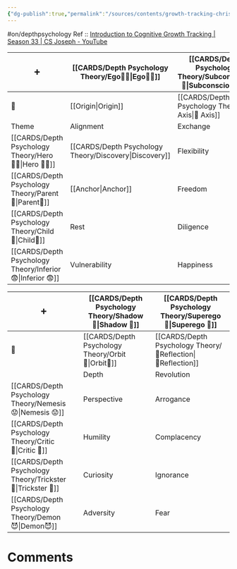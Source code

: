 ```yaml
---
{"dg-publish":true,"permalink":"/sources/contents/growth-tracking-chris-taylor/","noteIcon":"","created":"2023-04-08T18:40:05.302+02:00","updated":"2023-04-21T19:39:04.237+02:00"}
---
```


#on/depthpsychology 
Ref :: [Introduction to Cognitive Growth Tracking | Season 33 | CS Joseph - YouTube](https://www.youtube.com/watch?v=Ni_1xfd_Kt8&t=283s)

|    ➕    | [[CARDS/Depth Psychology Theory/Ego🙋‍♂️\|Ego🙋‍♂️]]          | [[CARDS/Depth Psychology Theory/Subconscious 🤸\|Subconscious 🤸]]            |
| ---------------- | ------------- | -------------- |
|  🔗                | [[Origin\|Origin]]    | [[CARDS/Depth Psychology Theory/🧲 Axis\|🧲 Axis]]    |
| Theme            | Alignment     | Exchange     |
| [[CARDS/Depth Psychology Theory/Hero 🦸‍♂️\|Hero 🦸‍♂️]]   | [[CARDS/Depth Psychology Theory/Discovery\|Discovery]] | Flexibility    |
| [[CARDS/Depth Psychology Theory/Parent🤨\|Parent🤨]]    | [[Anchor\|Anchor]]    | Freedom        |
| [[CARDS/Depth Psychology Theory/Child👼\|Child👼]]     | Rest          | Diligence      |
| [[CARDS/Depth Psychology Theory/Inferior 😨\|Inferior 😨]]  | Vulnerability | Happiness      |

| ➕  | [[CARDS/Depth Psychology Theory/Shadow 👤\|Shadow 👤]]           | [[CARDS/Depth Psychology Theory/Superego 👹\|Superego 👹]]     |                
| ---------------- | ------------ | -------------- |
|     🔗             | [[CARDS/Depth Psychology Theory/Orbit💫\|Orbit💫]] | [[CARDS/Depth Psychology Theory/🔀Reflection\|🔀Reflection]] |
|                  | Depth        | Revolution     |
| [[CARDS/Depth Psychology Theory/Nemesis 😟\|Nemesis 😟]]   | Perspective  | Arrogance      |
| [[CARDS/Depth Psychology Theory/Critic 🤔\|Critic 🤔]]    | Humility     | Complacency    |
| [[CARDS/Depth Psychology Theory/Trickster 🤡\|Trickster 🤡]] | Curiosity    | Ignorance      |
| [[CARDS/Depth Psychology Theory/Demon😈\|Demon😈]]     | Adversity    | Fear           |

# Comments 
<script src="https://utteranc.es/client.js"
        repo="Heart4sides/Comment_Section"
        issue-term="pathname"
        theme="gruvbox-dark"
        crossorigin="anonymous"
        async>
</script>